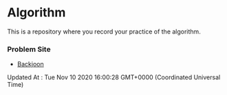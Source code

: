 # Algorithm

This is a repository where you record your practice of the algorithm.

### Problem Site

- [Backjoon](https://www.acmicpc.net/)

Updated At : Tue Nov 10 2020 16:00:28 GMT+0000 (Coordinated Universal Time)
